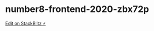 # number8-frontend-2020-zbx72p

[Edit on StackBlitz ⚡️](https://stackblitz.com/edit/number8-frontend-2020-zbx72p)